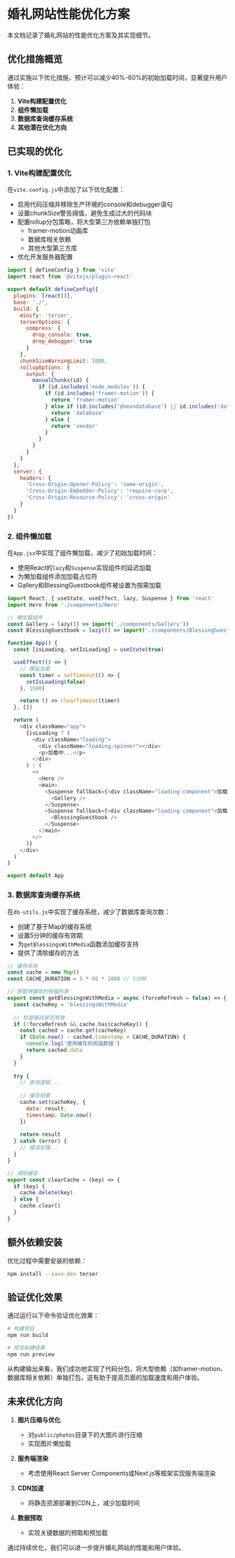 # 婚礼网站性能优化方案

本文档记录了婚礼网站的性能优化方案及其实现细节。

## 优化措施概览

通过实施以下优化措施，预计可以减少40%-60%的初始加载时间，显著提升用户体验：

1. **Vite构建配置优化**
2. **组件懒加载**
3. **数据库查询缓存系统**
4. **其他潜在优化方向**

## 已实现的优化

### 1. Vite构建配置优化

在`vite.config.js`中添加了以下优化配置：

- 启用代码压缩并移除生产环境的console和debugger语句
- 设置chunkSize警告阈值，避免生成过大的代码块
- 配置rollup分包策略，将大型第三方依赖单独打包
  - framer-motion动画库
  - 数据库相关依赖
  - 其他大型第三方库
- 优化开发服务器配置

```javascript
import { defineConfig } from 'vite'
import react from '@vitejs/plugin-react'

export default defineConfig({
  plugins: [react()],
  base: './',
  build: {
    minify: 'terser',
    terserOptions: {
      compress: {
        drop_console: true,
        drop_debugger: true
      }
    },
    chunkSizeWarningLimit: 1000,
    rollupOptions: {
      output: {
        manualChunks(id) {
          if (id.includes('node_modules')) {
            if (id.includes('framer-motion')) {
              return 'framer-motion'
            } else if (id.includes('@neondatabase') || id.includes('database')) {
              return 'database'
            } else {
              return 'vendor'
            }
          }
        }
      }
    }
  },
  server: {
    headers: {
      'Cross-Origin-Opener-Policy': 'same-origin',
      'Cross-Origin-Embedder-Policy': 'require-corp',
      'Cross-Origin-Resource-Policy': 'cross-origin'
    }
  }
})
```

### 2. 组件懒加载

在`App.jsx`中实现了组件懒加载，减少了初始加载时间：

- 使用React的`lazy`和`Suspense`实现组件的延迟加载
- 为懒加载组件添加加载占位符
- Gallery和BlessingGuestbook组件被设置为按需加载

```javascript
import React, { useState, useEffect, lazy, Suspense } from 'react'
import Hero from './components/Hero'

// 懒加载组件
const Gallery = lazy(() => import('./components/Gallery'))
const BlessingGuestbook = lazy(() => import('./components/BlessingGuestbook'))

function App() {
  const [isLoading, setIsLoading] = useState(true)

  useEffect(() => {
    // 模拟加载
    const timer = setTimeout(() => {
      setIsLoading(false)
    }, 1500)

    return () => clearTimeout(timer)
  }, [])

  return (
    <div className="app">
      {isLoading ? (
        <div className="loading">
          <div className="loading-spinner"></div>
          <p>加载中...</p>
        </div>
      ) : (
        <>
          <Hero />
          <main>
            <Suspense fallback={<div className="loading-component">加载回忆画廊...</div>}>
              <Gallery />
            </Suspense>
            <Suspense fallback={<div className="loading-component">加载祝福区域...</div>}>
              <BlessingGuestbook />
            </Suspense>
          </main>
        </>
      )}
    </div>
  )
}

export default App
```

### 3. 数据库查询缓存系统

在`db-utils.js`中实现了缓存系统，减少了数据库查询次数：

- 创建了基于Map的缓存系统
- 设置5分钟的缓存有效期
- 为`getBlessingsWithMedia`函数添加缓存支持
- 提供了清除缓存的方法

```javascript
// 缓存系统
const cache = new Map()
const CACHE_DURATION = 5 * 60 * 1000 // 5分钟

// 获取带媒体的祝福列表
export const getBlessingsWithMedia = async (forceRefresh = false) => {
  const cacheKey = 'blessingsWithMedia'
  
  // 检查缓存是否有效
  if (!forceRefresh && cache.has(cacheKey)) {
    const cached = cache.get(cacheKey)
    if (Date.now() - cached.timestamp < CACHE_DURATION) {
      console.log('使用缓存的祝福数据')
      return cached.data
    }
  }
  
  try {
    // 查询逻辑...
    
    // 缓存结果
    cache.set(cacheKey, {
      data: result,
      timestamp: Date.now()
    })
    
    return result
  } catch (error) {
    // 错误处理...
  }
}

// 清除缓存
export const clearCache = (key) => {
  if (key) {
    cache.delete(key)
  } else {
    cache.clear()
  }
}
```

## 额外依赖安装

优化过程中需要安装的依赖：

```bash
npm install --save-dev terser
```

## 验证优化效果

通过运行以下命令验证优化效果：

```bash
# 构建项目
npm run build

# 预览构建结果
npm run preview
```

从构建输出来看，我们成功地实现了代码分包，将大型依赖（如framer-motion、数据库相关依赖）单独打包，这有助于提高页面的加载速度和用户体验。

## 未来优化方向

1. **图片压缩与优化**
   - 对`public/photos`目录下的大图片进行压缩
   - 实现图片懒加载

2. **服务端渲染**
   - 考虑使用React Server Components或Next.js等框架实现服务端渲染

3. **CDN加速**
   - 将静态资源部署到CDN上，减少加载时间

4. **数据预取**
   - 实现关键数据的预取和预加载

通过持续优化，我们可以进一步提升婚礼网站的性能和用户体验。